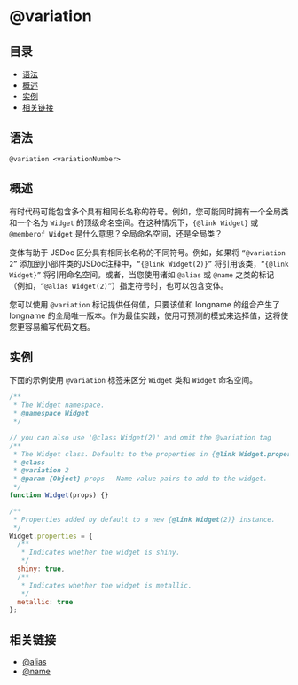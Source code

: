 # @variation

## 目录

- [语法](#语法)
- [概述](#概述)
- [实例](#实例)
- [相关链接](#相关链接)

## 语法

```
@variation <variationNumber>
```

## 概述

有时代码可能包含多个具有相同长名称的符号。例如，您可能同时拥有一个全局类和一个名为 `Widget` 的顶级命名空间。在这种情况下，`{@link Widget}` 或 `@memberof Widget` 是什么意思？全局命名空间，还是全局类？

变体有助于 JSDoc 区分具有相同长名称的不同符号。例如，如果将 `“@variation 2”` 添加到小部件类的JSDoc注释中，`“{@link Widget(2)}”` 将引用该类，`“{@link Widget}”` 将引用命名空间。或者，当您使用诸如 `@alias` 或 `@name` 之类的标记（例如，`“@alias Widget(2)”`）指定符号时，也可以包含变体。

您可以使用 `@variation` 标记提供任何值，只要该值和 longname 的组合产生了 longname 的全局唯一版本。作为最佳实践，使用可预测的模式来选择值，这将使您更容易编写代码文档。

## 实例

下面的示例使用 `@variation` 标签来区分 `Widget` 类和 `Widget` 命名空间。

```js
/**
 * The Widget namespace.
 * @namespace Widget
 */

// you can also use '@class Widget(2)' and omit the @variation tag
/**
 * The Widget class. Defaults to the properties in {@link Widget.properties}.
 * @class
 * @variation 2
 * @param {Object} props - Name-value pairs to add to the widget.
 */
function Widget(props) {}

/**
 * Properties added by default to a new {@link Widget(2)} instance.
 */
Widget.properties = {
  /**
   * Indicates whether the widget is shiny.
   */
  shiny: true,
  /**
   * Indicates whether the widget is metallic.
   */
  metallic: true
};
```

## 相关链接

- [@alias](./tags-alias.md)
- [@name](./tags-name.md)
